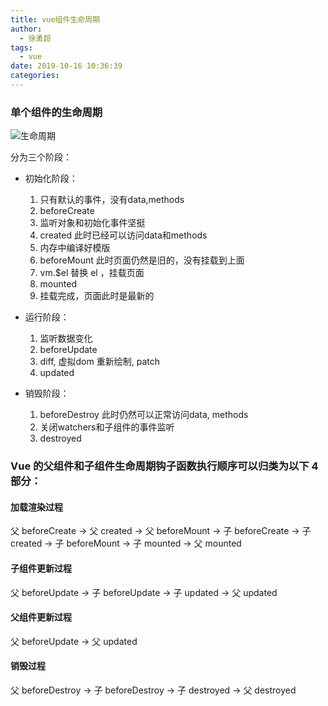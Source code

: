 ```yaml
---
title: vue组件生命周期
author:
  - 徐勇超
tags:
  - vue
date: 2019-10-16 10:36:39
categories:
---
```


### 单个组件的生命周期
![生命周期](生命周期.png)

分为三个阶段：

* 初始化阶段：
    1. 只有默认的事件，没有data,methods
    2. beforeCreate
    3. 监听对象和初始化事件坚挺
    4. created 此时已经可以访问data和methods
    5. 内存中编译好模版
    6. beforeMount 此时页面仍然是旧的，没有挂载到上面
    7. vm.$el 替换 el ，挂载页面
    8. mounted
    9. 挂载完成，页面此时是最新的
    
* 运行阶段：
    1.  监听数据变化
    2.  beforeUpdate
    3.  diff, 虚拟dom 重新绘制, patch
    4.  updated
* 销毁阶段：
    1. beforeDestroy 此时仍然可以正常访问data, methods
    2. 关闭watchers和子组件的事件监听
    3. destroyed

### Vue 的父组件和子组件生命周期钩子函数执行顺序可以归类为以下 4 部分：
#### 加载渲染过程
父 beforeCreate -> 父 created -> 父 beforeMount -> 子 beforeCreate -> 子 created -> 子 beforeMount -> 子 mounted -> 父 mounted
#### 子组件更新过程
父 beforeUpdate -> 子 beforeUpdate -> 子 updated -> 父 updated
#### 父组件更新过程
父 beforeUpdate -> 父 updated
#### 销毁过程
父 beforeDestroy -> 子 beforeDestroy -> 子 destroyed -> 父 destroyed
